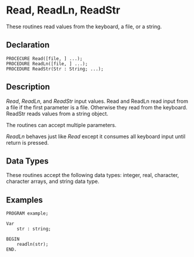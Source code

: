 # Read, ReadLn, ReadStr

These routines read values from the keyboard, a file, or a string.

## Declaration

    PROCECURE Read([file, ] ...);
    PROCEDURE ReadLn([file, ] ...);
    PROCEDURE ReadStr(Str : String; ...);

## Description

*Read*, *ReadLn*, and *ReadStr* input values. Read and ReadLn read input from
a file if the first parameter is a file. Otherwise they read from the keyboard.
ReadStr reads values from a string object.

The routines can accept multiple parameters.

*ReadLn* behaves just like *Read* except it consumes all keyboard input until
return is pressed.

## Data Types

These routines accept the following data types: integer, real,
character, character arrays, and string data type.

## Examples ##

```
PROGRAM example;

Var
    str : string;

BEGIN
    readln(str);
END.
```
